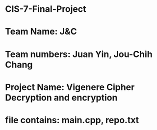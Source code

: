 # CIS-7-Final-Project
# Team Name: J&C
# Team numbers: Juan Yin, Jou-Chih Chang
# Project Name: Vigenere Cipher Decryption and encryption
# file contains: main.cpp, repo.txt
